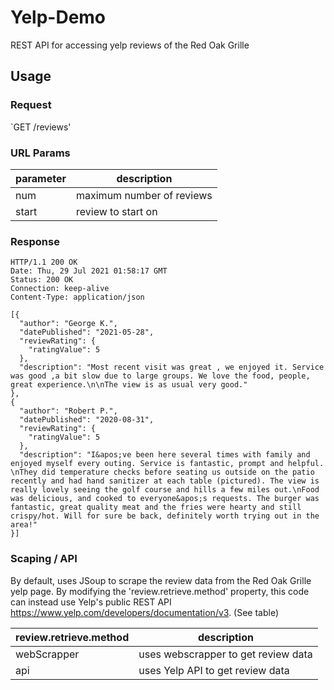 # Yelp-Demo
REST API for accessing yelp reviews of the Red Oak Grille

## Usage 

### Request

`GET /reviews'

### URL Params

| parameter     | description                |
| ------------- | -------------------------- |
| num           | maximum number of reviews  |
| start         | review to start on         |

### Response

    HTTP/1.1 200 OK
    Date: Thu, 29 Jul 2021 01:58:17 GMT
    Status: 200 OK
    Connection: keep-alive
    Content-Type: application/json

    [{
      "author": "George K.",
      "datePublished": "2021-05-28",
      "reviewRating": {
        "ratingValue": 5
      },
      "description": "Most recent visit was great , we enjoyed it. Service was good ,a bit slow due to large groups. We love the food, people, great experience.\n\nThe view is as usual very good."
    },
    {
      "author": "Robert P.",
      "datePublished": "2020-08-31",
      "reviewRating": {
        "ratingValue": 5
      },
      "description": "I&apos;ve been here several times with family and enjoyed myself every outing. Service is fantastic, prompt and helpful. \nThey did temperature checks before seating us outside on the patio recently and had hand sanitizer at each table (pictured). The view is really lovely seeing the golf course and hills a few miles out.\nFood was delicious, and cooked to everyone&apos;s requests. The burger was fantastic, great quality meat and the fries were hearty and still crispy/hot. Will for sure be back, definitely worth trying out in the area!"
    }]

### Scaping / API

By default, uses JSoup to scrape the review data from the Red Oak Grille yelp page. By modifying the 'review.retrieve.method' property, this code can instead use Yelp's public REST API https://www.yelp.com/developers/documentation/v3. (See table)

| review.retrieve.method     | description                          |
| -------------------------- | ------------------------------------ |
| webScrapper                | uses webscrapper to get review data  |
| api                        | uses Yelp API to get review data     |
